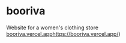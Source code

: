 # booriva
Website for a women's clothing store
[booriva.vercel.app](https://booriva.vercel.app/)https://booriva.vercel.app/)
